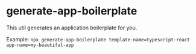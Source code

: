 # generate-app-boilerplate

This util generates an application boilerplate for you.

Example: `npx generate-app-boilerplate template-name=typescript-react app-name=my-beautiful-app`
